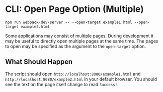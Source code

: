 # CLI: Open Page Option (Multiple)

```console
npm run webpack-dev-server -- --open-target example1.html --open-target example2.html
```

Some applications may consist of multiple pages. During development it may
be useful to directly open multiple pages at the same time. The pages to open
may be specified as the argument to the `open-target` option.

## What Should Happen

The script should open `http://localhost:8080/example1.html` and
`http://localhost:8080/example2.html` in your default browser.
You should see the text on the page itself change to read `Success!`.
